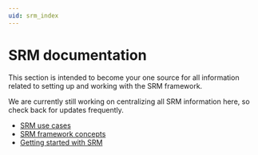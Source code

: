 ```yaml
---
uid: srm_index
---
```


# SRM documentation

This section is intended to become your one source for all information related to setting up and working with the SRM framework.

We are currently still working on centralizing all SRM information here, so check back for updates frequently.

- [SRM use cases](xref:srm_use_cases)
- [SRM framework concepts](xref:srm_concepts)
- [Getting started with SRM](xref:srm_getting_started)
